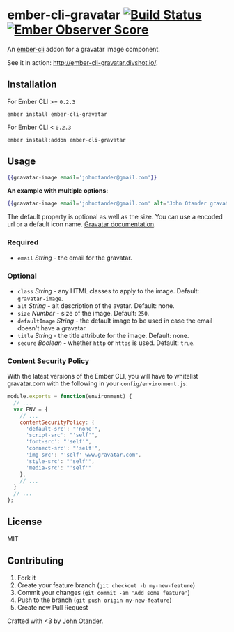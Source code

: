 # ember-cli-gravatar [![Build Status](https://travis-ci.org/johnotander/ember-cli-gravatar.svg?branch=master)](https://travis-ci.org/johnotander/ember-cli-gravatar) [![Ember Observer Score](http://emberobserver.com/badges/ember-cli-gravatar.svg)](http://emberobserver.com/addons/ember-cli-gravatar)

An [ember-cli](http://ember-cli.com) addon for a gravatar image component.

See it in action: <http://ember-cli-gravatar.divshot.io/>.

## Installation

For Ember CLI >= `0.2.3`

```
ember install ember-cli-gravatar
```

For Ember CLI < `0.2.3`

```
ember install:addon ember-cli-gravatar
```

## Usage

```hbs
{{gravatar-image email='johnotander@gmail.com'}}
```

__An example with multiple options:__

```hbs
{{gravatar-image email='johnotander@gmail.com' alt='John Otander gravatar' size=250 defaultImage='identicon' class='img-circle' secure=false title='John Otander'}}
```

The default property is optional as well as the size. You can use a encoded url or a default icon name.
[Gravatar documentation](https://en.gravatar.com/site/implement/images/#default-image).

### Required

  * `email` *String* - the email for the gravatar.

### Optional

  * `class` *String* - any HTML classes to apply to the image. Default: `gravatar-image`.
  * `alt` *String* - alt description of the avatar. Default: none.
  * `size` *Number* - size of the image. Default: `250`.
  * `defaultImage` *String* - the default image to be used in case the email doesn't have a gravatar.
  * `title` *String* - the title attribute for the image. Default: none.
  * `secure` *Boolean* - whether `http` or `https` is used. Default: `true`.

### Content Security Policy

With the latest versions of the Ember CLI, you will have to whitelist gravatar.com with the following
in your `config/environment.js`:

```javascript
module.exports = function(environment) {
  // ...
  var ENV = {
    // ...
    contentSecurityPolicy: {
      'default-src': "'none'",
      'script-src': "'self'",
      'font-src': "'self'",
      'connect-src': "'self'",
      'img-src': "'self' www.gravatar.com",
      'style-src': "'self'",
      'media-src': "'self'"
    },
    // ...
  }
  // ...
};
```

## License

MIT

## Contributing

1. Fork it
2. Create your feature branch (`git checkout -b my-new-feature`)
3. Commit your changes (`git commit -am 'Add some feature'`)
4. Push to the branch (`git push origin my-new-feature`)
5. Create new Pull Request

Crafted with <3 by [John Otander](http://johnotander.com).

